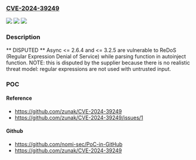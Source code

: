 ### [CVE-2024-39249](https://cve.mitre.org/cgi-bin/cvename.cgi?name=CVE-2024-39249)
![](https://img.shields.io/static/v1?label=Product&message=n%2Fa&color=blue)
![](https://img.shields.io/static/v1?label=Version&message=n%2Fa&color=blue)
![](https://img.shields.io/static/v1?label=Vulnerability&message=n%2Fa&color=brighgreen)

### Description

** DISPUTED ** Async <= 2.6.4 and <= 3.2.5 are vulnerable to ReDoS (Regular Expression Denial of Service) while parsing function in autoinject function. NOTE: this is disputed by the supplier because there is no realistic threat model: regular expressions are not used with untrusted input.

### POC

#### Reference
- https://github.com/zunak/CVE-2024-39249
- https://github.com/zunak/CVE-2024-39249/issues/1

#### Github
- https://github.com/nomi-sec/PoC-in-GitHub
- https://github.com/zunak/CVE-2024-39249

